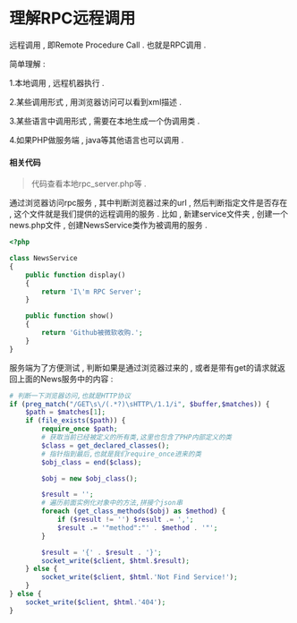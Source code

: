 # 理解RPC远程调用

远程调用 , 即Remote Procedure Call . 也就是RPC调用 .

简单理解 :

1.本地调用 , 远程机器执行 .

2.某些调用形式 , 用浏览器访问可以看到xml描述 .

3.某些语言中调用形式 , 需要在本地生成一个伪调用类 .

4.如果PHP做服务端 , java等其他语言也可以调用 .

#### 相关代码

> 代码查看本地rpc\_server.php等 .

通过浏览器访问rpc服务 , 其中判断浏览器过来的url , 然后判断指定文件是否存在 , 这个文件就是我们提供的远程调用的服务 . 比如 , 新建service文件夹 , 创建一个news.php文件 , 创建NewsService类作为被调用的服务 .

```php
<?php

class NewsService
{
    public function display()
    {
        return 'I\'m RPC Server';
    }

    public function show()
    {
        return 'Github被微软收购.';
    }
}
```

服务端为了方便测试 , 判断如果是通过浏览器过来的 , 或者是带有get的请求就返回上面的News服务中的内容 : 

```php
# 判断一下浏览器访问,也就是HTTP协议
if (preg_match("/GET\s\/(.*?)\sHTTP\/1.1/i", $buffer,$matches)) {
    $path = $matches[1];
    if (file_exists($path)) {
        require_once $path;
        # 获取当前已经被定义的所有类,这里也包含了PHP内部定义的类
        $class = get_declared_classes();
        # 指针指到最后,也就是我们require_once进来的类
        $obj_class = end($class);

        $obj = new $obj_class();

        $result = '';
        # 遍历前面实例化对象中的方法,拼接个json串
        foreach (get_class_methods($obj) as $method) {
            if ($result != '') $result .= ',';
            $result .= '"method":"' . $method . '"';
        }

        $result = '{' . $result . '}';
        socket_write($client, $html.$result);
    } else {
        socket_write($client, $html.'Not Find Service!');
    }
} else {
    socket_write($client, $html.'404');
}
```



